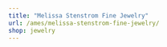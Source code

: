 ```yaml
---
title: "Melissa Stenstrom Fine Jewelry"
url: /ames/melissa-stenstrom-fine-jewelry/
shop: jewelry
---
```

